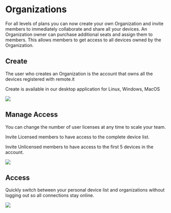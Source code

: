 # Organizations

For all levels of plans you can now create your own Organization and invite members to immediately collaborate and share all your devices. An Organization owner can purchase additional seats and assign them to members. This allows members to get access to all devices owned by the Organization.

## Create

The user who creates an Organization is the account that owns all the devices registered with remote.it&#x20;

Create is available in our desktop application for Linux, Windows, MacOS

![](../../.gitbook/assets/Remote\_It\_-\_organization\_-\_Settings.png)

## Manage Access

You can change the number of user licenses at any time to scale your team.

Invite Licensed members to have access to the complete device list.

Invite Unlicensed members to have access to the first 5 devices in the account.

![](<../../.gitbook/assets/Remote\_It\_-\_organization\_-\_members (1).png>)

## Access

Quickly switch between your personal device list and organizations without logging out so all connections stay online.

![](../../.gitbook/assets/Remote\_It\_-\_organization\_-\_members.png)
